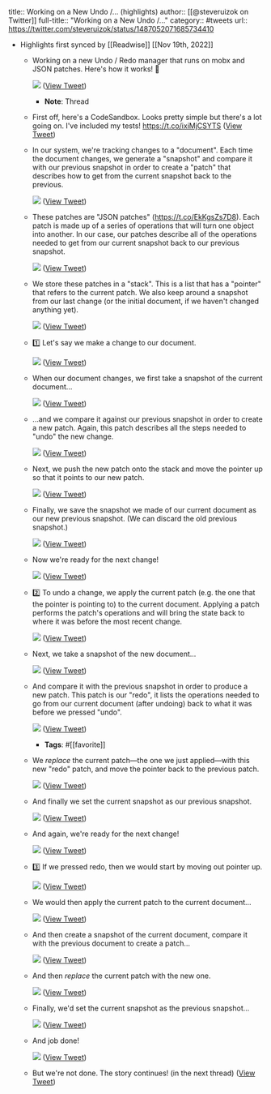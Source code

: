 title:: Working on a New Undo /... (highlights)
author:: [[@steveruizok on Twitter]]
full-title:: "Working on a New Undo /..."
category:: #tweets
url:: https://twitter.com/steveruizok/status/1487052071685734410

- Highlights first synced by [[Readwise]] [[Nov 19th, 2022]]
	- Working on a new Undo / Redo manager that runs on mobx and JSON patches. Here's how it works! 🧵 
	  
	  ![](https://pbs.twimg.com/media/FKLlCQwXMAkhcrV.jpg) ([View Tweet](https://twitter.com/steveruizok/status/1487052071685734410))
		- **Note**: Thread
	- First off, here's a CodeSandbox. Looks pretty simple but there's a lot going on. I've included my tests! https://t.co/ixiMjCSYTS ([View Tweet](https://twitter.com/steveruizok/status/1487052074307272705))
	- In our system, we're tracking changes to a "document". Each time the document changes, we generate a "snapshot" and compare it with our previous snapshot in order to create a "patch" that describes how to get from the current snapshot back to the previous. 
	  
	  ![](https://pbs.twimg.com/media/FKMAMe8WYAAL_HA.jpg) ([View Tweet](https://twitter.com/steveruizok/status/1487052075771076609))
	- These patches are "JSON patches" (https://t.co/EkKgsZs7D8). Each patch is made up of a series of operations that will turn one object into another. In our case, our patches describe all of the operations needed to get from our current snapshot back to our previous snapshot. 
	  
	  ![](https://pbs.twimg.com/media/FKMC05SXEAoVd-V.jpg) ([View Tweet](https://twitter.com/steveruizok/status/1487052077939499011))
	- We store these patches in a "stack". This is a list that has a "pointer" that refers to the current patch. We also keep around a snapshot from our last change (or the initial document, if we haven't changed anything yet). 
	  
	  ![](https://pbs.twimg.com/media/FKMFgJ4XEAkAj4H.jpg) ([View Tweet](https://twitter.com/steveruizok/status/1487052082519683074))
	- 1️⃣ Let's say we make a change to our document. 
	  
	  ![](https://pbs.twimg.com/media/FKMKljkXIAIVV38.jpg) ([View Tweet](https://twitter.com/steveruizok/status/1487052087431159813))
	- When our document changes, we first take a snapshot of the current document... 
	  
	  ![](https://pbs.twimg.com/media/FKMKqVvXwAMNnQv.jpg) ([View Tweet](https://twitter.com/steveruizok/status/1487052092808302593))
	- ...and we compare it against our previous snapshot in order to create a new patch. Again, this patch describes all the steps needed to "undo" the new change. 
	  
	  ![](https://pbs.twimg.com/media/FKMK7fDWUAE90JK.jpg) ([View Tweet](https://twitter.com/steveruizok/status/1487052097812107267))
	- Next, we push the new patch onto the stack and move the pointer up so that it points to our new patch. 
	  
	  ![](https://pbs.twimg.com/media/FKMLhW4XwAYbHD7.jpg) ([View Tweet](https://twitter.com/steveruizok/status/1487052103331815424))
	- Finally, we save the snapshot we made of our current document as our new previous snapshot. (We can discard the old previous snapshot.) 
	  
	  ![](https://pbs.twimg.com/media/FKMLwtuXsAgfrw4.jpg) ([View Tweet](https://twitter.com/steveruizok/status/1487052108692082691))
	- Now we're ready for the next change! 
	  
	  ![](https://pbs.twimg.com/media/FKMMQqGXMAUdiU4.jpg) ([View Tweet](https://twitter.com/steveruizok/status/1487052113645613060))
	- 2️⃣ To undo a change, we apply the current patch (e.g. the one that the pointer is pointing to) to the current document. Applying a patch performs the patch's operations and will bring the state back to where it was before the most recent change. 
	  
	  ![](https://pbs.twimg.com/media/FKMMkvWWUAANLwx.jpg) ([View Tweet](https://twitter.com/steveruizok/status/1487052118578114569))
	- Next, we take a snapshot of the new document... 
	  
	  ![](https://pbs.twimg.com/media/FKMMyHJXwAAipXG.jpg) ([View Tweet](https://twitter.com/steveruizok/status/1487052123363856384))
	- And compare it with the previous snapshot in order to produce a new patch. This patch is our "redo", it lists the operations needed to go from our current document  (after undoing) back to what it was before we pressed "undo". 
	  
	  ![](https://pbs.twimg.com/media/FKMNBUQXMAQ1ENo.jpg) ([View Tweet](https://twitter.com/steveruizok/status/1487052128824799234))
		- **Tags**: #[[favorite]]
	- We *replace* the current patch—the one we just applied—with this new "redo" patch, and move the pointer back to the previous patch. 
	  
	  ![](https://pbs.twimg.com/media/FKMOBHXWYAIxxir.jpg) ([View Tweet](https://twitter.com/steveruizok/status/1487052134696767504))
	- And finally we set the current snapshot as our previous snapshot. 
	  
	  ![](https://pbs.twimg.com/media/FKMOREoXwA4loQ9.jpg) ([View Tweet](https://twitter.com/steveruizok/status/1487052139650330625))
	- And again, we're ready for the next change! 
	  
	  ![](https://pbs.twimg.com/media/FKMOXVAX0AEGpOI.jpg) ([View Tweet](https://twitter.com/steveruizok/status/1487052145039925251))
	- 3️⃣ If we pressed redo, then we would start by moving out pointer up. 
	  
	  ![](https://pbs.twimg.com/media/FKMO6aPXwAIP7Nj.jpg) ([View Tweet](https://twitter.com/steveruizok/status/1487052150211555333))
	- We would then apply the current patch to the current document... 
	  
	  ![](https://pbs.twimg.com/media/FKMPJP8XEAElo9W.jpg) ([View Tweet](https://twitter.com/steveruizok/status/1487052159069958146))
	- And then create a snapshot of the current document, compare it with the previous document to create a patch... 
	  
	  ![](https://pbs.twimg.com/media/FKMPh2MWQAEwkvS.jpg) ([View Tweet](https://twitter.com/steveruizok/status/1487052164015001600))
	- And then *replace* the current patch with the new one. 
	  
	  ![](https://pbs.twimg.com/media/FKMPwoaWQAElf-F.jpg) ([View Tweet](https://twitter.com/steveruizok/status/1487052168788160521))
	- Finally, we'd set the current snapshot as the previous snapshot... 
	  
	  ![](https://pbs.twimg.com/media/FKMQAPSXMAMhipk.jpg) ([View Tweet](https://twitter.com/steveruizok/status/1487052173921951752))
	- And job done! 
	  
	  ![](https://pbs.twimg.com/media/FKMQHYFXIAULIxF.jpg) ([View Tweet](https://twitter.com/steveruizok/status/1487052178770599937))
	- But we're not done. The story continues! (in the next thread) ([View Tweet](https://twitter.com/steveruizok/status/1487052181014466564))